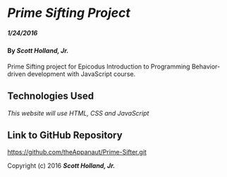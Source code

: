 # _Prime Sifting Project_

##### _1/24/2016_

#### By _**Scott Holland, Jr.**_

Prime Sifting project for Epicodus Introduction to Programming Behavior-driven development with JavaScript course.

## Technologies Used

_This website will use HTML, CSS and JavaScript_

## Link to GitHub Repository

https://github.com/theAppanaut/Prime-Sifter.git

Copyright (c) 2016 **_Scott Holland, Jr._**
